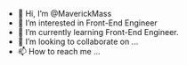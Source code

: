 - 👋 Hi, I’m @MaverickMass
- 👀 I’m interested in Front-End Engineer
- 🌱 I’m currently learning Front-End Engineer. 
- 💞️ I’m looking to collaborate on ...
- 📫 How to reach me ...

<!---
MaverickMass/MaverickMass is a ✨ special ✨ repository because its `README.md` (this file) appears on your GitHub profile.
You can click the Preview link to take a look at your changes.
--->
